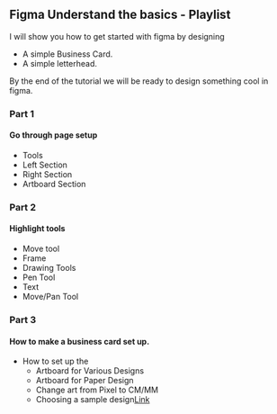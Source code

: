 ## Figma Understand the basics - Playlist
I will show you how to get started with figma by designing 
- A simple Business Card.
- A simple letterhead.

By the end of the tutorial we will be ready to design something cool in figma.

### Part 1

#### Go through page setup
- Tools
- Left Section
- Right Section
- Artboard Section

### Part 2

#### Highlight tools
- Move tool
- Frame
- Drawing Tools
- Pen Tool
- Text
- Move/Pan Tool

### Part 3

#### How to make a business card set up.
- How to set up the 
  - Artboard for Various Designs
  - Artboard for Paper Design
  - Change art from Pixel to CM/MM
  - Choosing a sample design[Link](https://www.pinterest.com/pin/737323770226260649/visual-search/?x=16&y=16&w=530&h=530&cropSource=6)
